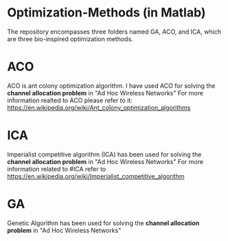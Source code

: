 # Optimization-Methods (in Matlab)
The repository encompasses three folders named GA, ACO, and ICA, which are three bio-inspired optimization methods. 
# ACO
ACO is ant colony optimization algorithm. I have used ACO for solving the **channel allocation problem** in "Ad Hoc Wireless Networks"
For more information realted to ACO please refer to it: 
https://en.wikipedia.org/wiki/Ant_colony_optimization_algorithms
# ICA
 Imperialist competitive algorithm (ICA) has been used for solving the **channel allocation problem** in "Ad Hoc Wireless Networks"
 For more information related to #ICA refer to https://en.wikipedia.org/wiki/Imperialist_competitive_algorithm
 # GA
 Genetic Algorithm  has been used for solving the **channel allocation problem** in "Ad Hoc Wireless Networks"
